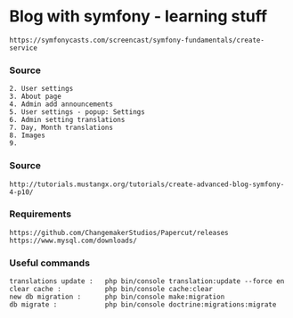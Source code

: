 # Blog with symfony - learning stuff

```
https://symfonycasts.com/screencast/symfony-fundamentals/create-service
```

### Source
```
2. User settings
3. About page
4. Admin add announcements
5. User settings - popup: Settings
6. Admin setting translations
7. Day, Month translations
8. Images
9. 
```

### Source
```
http://tutorials.mustangx.org/tutorials/create-advanced-blog-symfony-4-p10/
```
### Requirements
```
https://github.com/ChangemakerStudios/Papercut/releases
https://www.mysql.com/downloads/
```

### Useful commands

```
translations update : 	php bin/console translation:update --force en
clear cache : 			php bin/console cache:clear
new db migration : 		php bin/console make:migration
db migrate :			php bin/console doctrine:migrations:migrate
```